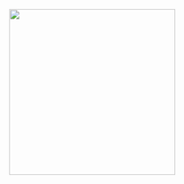 
<img src="https://user-images.githubusercontent.com/106425118/173779936-cd9fabad-2bff-42bd-80a9-15cae3b948f9.png" width="300">
